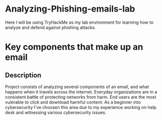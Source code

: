 # Analyzing-Phishing-emails-lab
Here I will be using TryHackMe as my lab environment for learning how to analyze and defend against phishing attacks.

<h1>Key components that make up an email</h1>


<h2>Description</h2>
Project consists of analyzing several components of an email, and what happens when it travels across the internet. Everyday organizations are in a consistent battle of protecting networks from harm. End users are the most vulerable to click and download harmful content. As a beginner into cybersecurity I've choosen this area due to my experience working on help desk and witnessing various cybersecurity issues.
<br />
